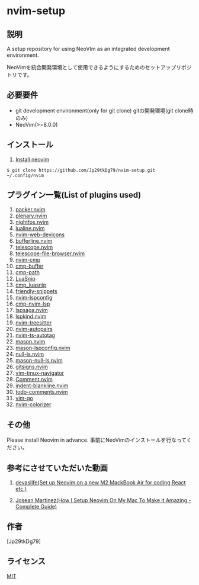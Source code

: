 # nvim-setup

## 説明

A setup repository for using NeoVIm as an integrated development environment.

NeoVimを統合開発環境として使用できるようにするためのセットアップリポジトリです。

 
## 必要要件

- git development environment(only for git clone)
  gitの開発環境(git clone時のみ)
- NeoVim(>=8.0.0)
 
## インストール

1. [Install neovim](https://github.com/neovim/neovim/wiki/Installing-Neovim)
 
```
$ git clone https://github.com/Jp29tkDg79/nvim-setup.git ~/.config/nvim
```

## プラグイン一覧(List of plugins used)

1. [packer.nvim](https://github.com/wbthomason/packer.nvim)
2. [plenary.nvim](https://github.com/nvim-lua/plenary.nvim)
3. [nightfox.nvim](https://github.com/EdenEast/nightfox.nvim)
4. [lualine.nvim](https://github.com/nvim-lualine/lualine.nvim)
5. [nvim-web-devicons](https://github.com/nvim-tree/nvim-web-devicons)
6. [bufferline.nvim](https://github.com/akinsho/bufferline.nvim)
7. [telescope.nvim](https://github.com/nvim-telescope/telescope.nvim)
8. [telescope-file-browser.nvim](https://github.com/nvim-telescope/telescope-file-browser.nvim)
9. [nvim-cmp](https://github.com/hrsh7th/nvim-cmp)
10. [cmp-buffer](https://github.com/hrsh7th/cmp-buffer)
11. [cmp-path](https://github.com/hrsh7th/cmp-path)
12. [LuaSnip](https://github.com/L3MON4D3/LuaSnip)
13. [cmp_luasnip](https://github.com/saadparwaiz1/cmp_luasnip)
14. [friendly-snippets](https://github.com/rafamadriz/friendly-snippets)
15. [nvim-lspconfig](https://github.com/neovim/nvim-lspconfig)
16. [cmp-nvim-lsp](https://github.com/hrsh7th/cmp-nvim-lsp)
17. [lspsaga.nvim](https://github.com/glepnir/lspsaga.nvim)
18. [lspkind.nvim](https://github.com/onsails/lspkind.nvim)
19. [nvim-treesitter](https://github.com/nvim-treesitter/nvim-treesitter)
20. [nvim-autopairs](https://github.com/windwp/nvim-autopairs)
21. [nvim-ts-autotag](https://github.com/windwp/nvim-ts-autotag)
22. [mason.nvim](https://github.com/williamboman/mason.nvim)
23. [mason-lspconfig.nvim](https://github.com/williamboman/mason-lspconfig.nvim)
24. [null-ls.nvim](https://github.com/jose-elias-alvarez/null-ls.nvim)
25. [mason-null-ls.nvim](https://github.com/jayp0521/mason-null-ls.nvim)
26. [gitsigns.nvim](https://github.com/lewis6991/gitsigns.nvim)
27. [vim-tmux-navigator](https://github.com/christoomey/vim-tmux-navigator)
28. [Comment.nvim](https://github.com/numToStr/Comment.nvim)
29. [indent-blankline.nvim](https://github.com/lukas-reineke/indent-blankline.nvim)
30. [todo-comments.nvim](https://github.com/folke/todo-comments.nvim)
31. [vim-go](https://github.com/fatih/vim-go)
32. [nvim-colorizer](https://github.com/norcalli/nvim-colorizer.lua)

 
## その他
 
Please install Neovim in advance.
事前にNeoVimのインストールを行なってください。

## 参考にさせていただいた動画

1. [devaslife(Set up Neovim on a new M2 MackBook Air for coding React etc.)](https://www.youtube.com/watch?v=ajmK0ZNcM4Q&t=4138s)

2. [Josean Martinez(How I Setup Neovim On My Mac To Make it Amazing - Complete Guide)](https://www.youtube.com/watch?v=vdn_pKJUda8)
 
## 作者
 
[Jp29tkDg79]
 
## ライセンス
 
[MIT](https://github.com/Jp29tkDg79/nvim-setup.git)</blockquote>
